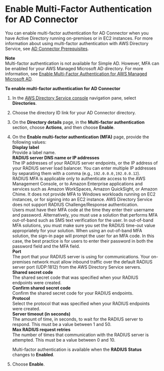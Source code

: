 # Enable Multi\-Factor Authentication for AD Connector<a name="ad_connector_mfa"></a>

You can enable multi\-factor authentication for AD Connector when you have Active Directory running on\-premises or in EC2 instances\. For more information about using multi\-factor authentication with AWS Directory Service, see [AD Connector Prerequisites](prereq_connector.md)\.

**Note**  
Multi\-factor authentication is not available for Simple AD\. However, MFA can be enabled for your AWS Managed Microsoft AD directory\. For more information, see [Enable Multi\-Factor Authentication for AWS Managed Microsoft AD](ms_ad_mfa.md)\.

**To enable multi\-factor authentication for AD Connector**

1. In the [AWS Directory Service console](https://console.aws.amazon.com/directoryservicev2/) navigation pane, select **Directories**\.

1. Choose the directory ID link for your AD Connector directory\.

1. On the **Directory details** page, in the **Multi\-factor authentication** section, choose **Actions**, and then choose **Enable**\.

1. On the **Enable multi\-factor authentication \(MFA\)** page, provide the following values:   
**Display label**  
Provide a label name\.  
**RADIUS server DNS name or IP addresses**  
The IP addresses of your RADIUS server endpoints, or the IP address of your RADIUS server load balancer\. You can enter multiple IP addresses by separating them with a comma \(e\.g\., `192.0.0.0,192.0.0.12`\)\.  
RADIUS MFA is applicable only to authenticate access to the AWS Management Console, or to Amazon Enterprise applications and services such as Amazon WorkSpaces, Amazon QuickSight, or Amazon Chime\. It does not provide MFA to Windows workloads running on EC2 instances, or for signing into an EC2 instance\. AWS Directory Service does not support RADIUS Challenge/Response authentication\.  
Users must have their MFA code at the time they enter their username and password\. Alternatively, you must use a solution that performs MFA out\-of\-band such as SMS text verification for the user\. In out\-of\-band MFA solutions, you must make sure you set the RADIUS time\-out value appropriately for your solution\. When using an out\-of\-band MFA solution, the sign\-in page will prompt the user for an MFA code\. In this case, the best practice is for users to enter their password in both the password field and the MFA field\.  
**Port**  
The port that your RADIUS server is using for communications\. Your on\-premises network must allow inbound traffic over the default RADIUS server port \(UDP:1812\) from the AWS Directory Service servers\.  
**Shared secret code**  
The shared secret code that was specified when your RADIUS endpoints were created\.  
**Confirm shared secret code**  
Confirm the shared secret code for your RADIUS endpoints\.  
**Protocol**  
Select the protocol that was specified when your RADIUS endpoints were created\.  
**Server timeout \(in seconds\)**  
The amount of time, in seconds, to wait for the RADIUS server to respond\. This must be a value between 1 and 50\.  
**Max RADIUS request retries**  
The number of times that communication with the RADIUS server is attempted\. This must be a value between 0 and 10\.

   Multi\-factor authentication is available when the **RADIUS Status** changes to **Enabled**\. 

1. Choose **Enable**\. 